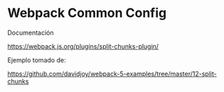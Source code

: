 
# Webpack Common Config

Documentación

https://webpack.js.org/plugins/split-chunks-plugin/

Ejemplo tomado de:

https://github.com/davidjoy/webpack-5-examples/tree/master/12-split-chunks
